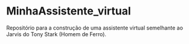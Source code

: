 # MinhaAssistente_virtual
Repositório para a construção de uma assistente virtual semelhante ao Jarvis do Tony Stark (Homem de Ferro).
